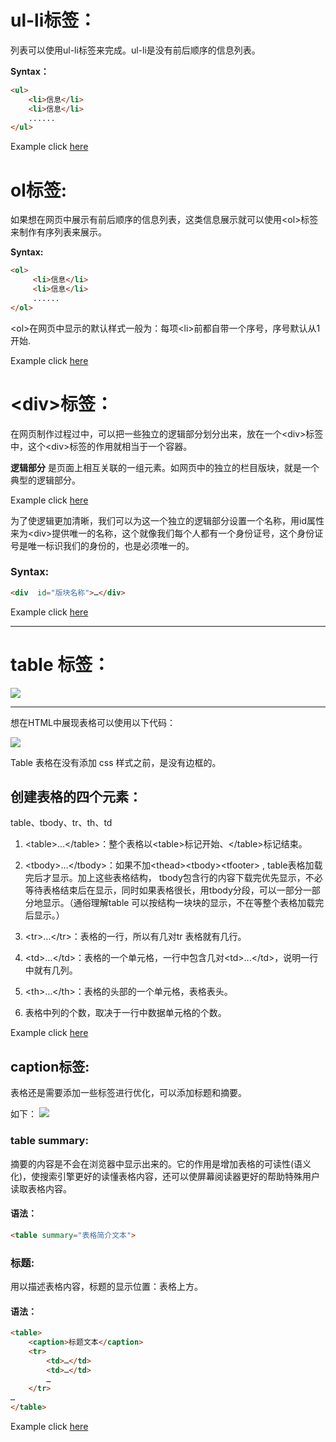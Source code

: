 # ul-li标签：
列表可以使用ul-li标签来完成。ul-li是没有前后顺序的信息列表。

__Syntax：__
```html
<ul>
    <li>信息</li>
    <li>信息</li>
    ......
</ul>
```
Example click [here](https://github.com/qiaw99/Frontend/blob/master/Day%203/unorderedList.html)


# ol标签:
如果想在网页中展示有前后顺序的信息列表，这类信息展示就可以使用\<ol>标签来制作有序列表来展示。

__Syntax:__
```html
<ol>
     <li>信息</li>
     <li>信息</li>
     ......
</ol>
```
\<ol>在网页中显示的默认样式一般为：每项\<li>前都自带一个序号，序号默认从1开始.

Example click [here](https://github.com/qiaw99/Frontend/blob/master/Day%203/orderedList.html)

# \<div>标签：
在网页制作过程过中，可以把一些独立的逻辑部分划分出来，放在一个\<div>标签中，这个\<div>标签的作用就相当于一个容器。

__逻辑部分__ 是页面上相互关联的一组元素。如网页中的独立的栏目版块，就是一个典型的逻辑部分。

Example click [here](https://github.com/qiaw99/Frontend/blob/master/Day%203/div.html)

为了使逻辑更加清晰，我们可以为这一个独立的逻辑部分设置一个名称，用id属性来为\<div>提供唯一的名称，这个就像我们每个人都有一个身份证号，这个身份证号是唯一标识我们的身份的，也是必须唯一的。

### Syntax:
```html
<div  id="版块名称">…</div>
```
Example click [here](https://github.com/qiaw99/Frontend/blob/master/Day%203/div_id.html)

---
# table 标签：
![](http://img.mukewang.com/52d38f0b00017e4305060133.jpg)

---
想在HTML中展现表格可以使用以下代码：

![](http://img.mukewang.com/52d38f83000160be02920445.jpg)

Table 表格在没有添加 css 样式之前，是没有边框的。
## 创建表格的四个元素：
table、tbody、tr、th、td

1. \<table>…\</table>：整个表格以\<table>标记开始、\</table>标记结束。

2. \<tbody>…\</tbody>：如果不加\<thead>\<tbody>\<tfooter> , table表格加载完后才显示。加上这些表格结构， tbody包含行的内容下载完优先显示，不必等待表格结束后在显示，同时如果表格很长，用tbody分段，可以一部分一部分地显示。（通俗理解table 可以按结构一块块的显示，不在等整个表格加载完后显示。）

3. \<tr>…\</tr>：表格的一行，所以有几对tr 表格就有几行。

4. \<td>…\</td>：表格的一个单元格，一行中包含几对\<td>...\</td>，说明一行中就有几列。

5. \<th>…\</th>：表格的头部的一个单元格，表格表头。

6. 表格中列的个数，取决于一行中数据单元格的个数。

Example click [here](https://github.com/qiaw99/Frontend/blob/master/Day%203/table.html)

## caption标签:
表格还是需要添加一些标签进行优化，可以添加标题和摘要。

如下：
![](http://img.mukewang.com/52d3a1610001a42606940398.jpg)

### table summary:
摘要的内容是不会在浏览器中显示出来的。它的作用是增加表格的可读性(语义化)，使搜索引擎更好的读懂表格内容，还可以使屏幕阅读器更好的帮助特殊用户读取表格内容。

#### 语法：
```html
<table summary="表格简介文本">
```

### 标题:
用以描述表格内容，标题的显示位置：表格上方。

#### 语法：
```html
<table>
    <caption>标题文本</caption>
    <tr>
        <td>…</td>
        <td>…</td>
        …
    </tr>
…
</table>
```
Example click [here](https://github.com/qiaw99/Frontend/blob/master/Day%203/summary.html)

